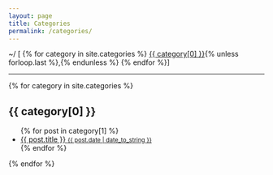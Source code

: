 ```yaml
---
layout: page
title: Categories
permalink: /categories/
---
```


<div>
  <span class="pre-post">~/ [
  {% for category in site.categories %}
    <a href="#{{ category[0] | slugify: 'pretty' }}">{{ category[0] }}</a>{% unless forloop.last %},{% endunless %}
  {% endfor %}]
  </span>
</div>
<hr/>
<div>
{% for category in site.categories %}
  <h2 id="{{ category[0] | slugify: 'pretty' }}">{{ category[0] }}</h2>
  <ul>
  {% for post in category[1] %}
    <li>
      <a href="{{ site.baseurl }}{{ post.url }}">
      {{ post.title }}
        <small><time datetime="{{ post.date | date_to_xmlschema }}">{{ post.date | date_to_string }}</time></small>
      </a>
    </li>
  {% endfor %}
  </ul>
{% endfor %}
</div>